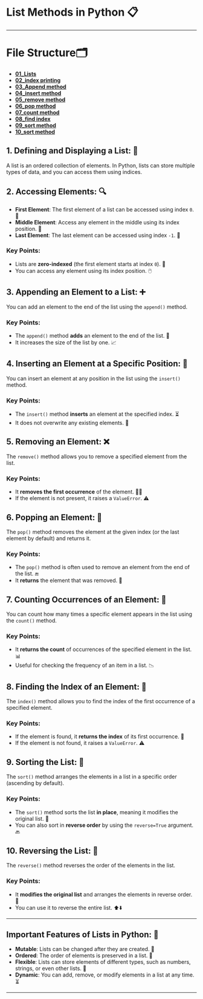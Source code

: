 # List Methods in Python 📋
---
# File Structure🗂️
- **[01_Lists](https://github.com/Ahad-mirza/Python-List/tree/main/01_Basic%20List%20Operations.md/01_Lists)**
- **[02_index printing](https://github.com/Ahad-mirza/Python-List/tree/main/01_Basic%20List%20Operations.md/02_Index%20printing)**
- **[03_Append method](https://github.com/Ahad-mirza/Python-List/tree/main/01_Basic%20List%20Operations.md/03_Append%20method)**
- **[04_insert method](https://github.com/Ahad-mirza/Python-List/tree/main/01_Basic%20List%20Operations.md/04_Insert%20method)**
- **[05_remove method](https://github.com/Ahad-mirza/Python-List/tree/main/01_Basic%20List%20Operations.md/05_Remove%20method)**
- **[06_pop method](https://github.com/Ahad-mirza/Python-List/tree/main/01_Basic%20List%20Operations.md/06_pop%20method)**
- **[07_count method](https://github.com/Ahad-mirza/Python-List/tree/main/01_Basic%20List%20Operations.md/07_count%20method)**
- **[08_find index](https://github.com/Ahad-mirza/Python-List/tree/main/01_Basic%20List%20Operations.md/08_find%20index)**
- **[09_sort method](https://github.com/Ahad-mirza/Python-List/tree/main/01_Basic%20List%20Operations.md/09_sort%20method)**
- **[10_sort method](https://github.com/Ahad-mirza/Python-List/tree/main/01_Basic%20List%20Operations.md/10_reverse%20method)**

## 1. **Defining and Displaying a List:** 📝
A list is an ordered collection of elements. In Python, lists can store multiple types of data, and you can access them using indices.

## 2. **Accessing Elements:** 🔍
- **First Element**: The first element of a list can be accessed using index `0`. 📌
- **Middle Element**: Access any element in the middle using its index position. 🔑
- **Last Element**: The last element can be accessed using index `-1`. 📍

### Key Points:
- Lists are **zero-indexed** (the first element starts at index `0`). 🔢
- You can access any element using its index position. 🖱️

## 3. **Appending an Element to a List:** ➕
You can add an element to the end of the list using the `append()` method.

### Key Points:
- The `append()` method **adds** an element to the end of the list. 🏁
- It increases the size of the list by one. 📈

## 4. **Inserting an Element at a Specific Position:** 📍
You can insert an element at any position in the list using the `insert()` method.

### Key Points:
- The `insert()` method **inserts** an element at the specified index. ⏳
- It does not overwrite any existing elements. 🔄

## 5. **Removing an Element:** ❌
The `remove()` method allows you to remove a specified element from the list.

### Key Points:
- It **removes the first occurrence** of the element. 🏃‍♂️
- If the element is not present, it raises a `ValueError`. ⚠️

## 6. **Popping an Element:** 🎯
The `pop()` method removes the element at the given index (or the last element by default) and returns it.

### Key Points:
- The `pop()` method is often used to remove an element from the end of the list. 🔚
- It **returns** the element that was removed. 🎁

## 7. **Counting Occurrences of an Element:** 🔢
You can count how many times a specific element appears in the list using the `count()` method.

### Key Points:
- It **returns the count** of occurrences of the specified element in the list. 📊
- Useful for checking the frequency of an item in a list. 📉

## 8. **Finding the Index of an Element:** 🧭
The `index()` method allows you to find the index of the first occurrence of a specified element.

### Key Points:
- If the element is found, it **returns the index** of its first occurrence. 🎯
- If the element is not found, it raises a `ValueError`. ⚠️

## 9. **Sorting the List:** 🔄
The `sort()` method arranges the elements in a list in a specific order (ascending by default).

### Key Points:
- The `sort()` method sorts the list **in place**, meaning it modifies the original list. 🔧
- You can also sort in **reverse order** by using the `reverse=True` argument. 🔙

## 10. **Reversing the List:** 🔄
The `reverse()` method reverses the order of the elements in the list.

### Key Points:
- It **modifies the original list** and arranges the elements in reverse order. 🔁
- You can use it to reverse the entire list. ⬆️⬇️

---

## Important Features of Lists in Python: 📝
- **Mutable**: Lists can be changed after they are created. 🔄
- **Ordered**: The order of elements is preserved in a list. 🧭
- **Flexible**: Lists can store elements of different types, such as numbers, strings, or even other lists. 🧩
- **Dynamic**: You can add, remove, or modify elements in a list at any time. ⏳

---
